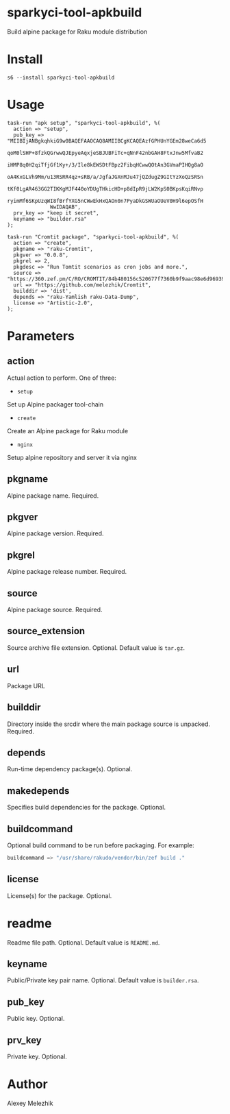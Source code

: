 # sparkyci-tool-apkbuild

Build alpine package for Raku module distribution

# Install

    s6 --install sparkyci-tool-apkbuild

# Usage

    task-run "apk setup", "sparkyci-tool-apkbuild", %(
      action => "setup",
      pub_key => "MIIBIjANBgkqhkiG9w0BAQEFAAOCAQ8AMIIBCgKCAQEAzfGPHUnYGEm28weCa6d5
                  qoM0lSHP+8fzkQGrwwQJEpyeAqxjeSBJUBFiTc+qNnF42nbGAH8FtxJnw5MfvaB2
                  iHMP8q0H2qiTfjGf1Ky+/3/Ile8kEWSDtFBpz2FibqHCwwQOtAn3GVmaPIHQg8aO
                  oA4KxGLVh9Mm/u13RSRR4qz+sRB/a/JgfaJGXnMJu47jQZdugZ9GItYzXoQzSRSn
                  tKf0LgAR463GG2TIKKgMJF440oYDUgTHkicHD+p8dIpR9jLW2KpS0BKpsKqiRNvp
                  ryimMf6SKpUzqWI8fBrfYXG5nCWwEkHxQAOn0n7PyaDkGSWUaOUeV0H9l6epOSfH
                  WwIDAQAB",
      prv_key => "keep it secret",
      keyname => "builder.rsa"
    );

    task-run "Cromtit package", "sparkyci-tool-apkbuild", %(
      action => "create",
      pkgname => "raku-Cromtit",
      pkgver => "0.0.8",
      pkgrel => 2,
      pkgdesc => "Run Tomtit scenarios as cron jobs and more.",
      source => "https://360.zef.pm/C/RO/CROMTIT/84b480156c520677f7360b9f9aac98e6d96939e9.tar.gz",
      url => "https://github.com/melezhik/Cromtit",
      builddir => 'dist',
      depends => "raku-Yamlish raku-Data-Dump",
      license => "Artistic-2.0",
    );

# Parameters

## action

Actual action to perform. One of three:

* `setup`

Set up Alpine packager tool-chain

* `create`

Create an Alpine package for Raku module

* `nginx`

Setup alpine repository and server it via nginx

## pkgname

Alpine package name. Required.

## pkgver

Alpine package version. Required.

## pkgrel

Alpine package release number. Required.

## source

Alpine package source. Required.

## source_extension

Source archive file extension. Optional. Default value is `tar.gz`.

## url

Package URL

## builddir

Directory inside the srcdir where the main package source is unpacked. Required.

## depends

Run-time dependency package(s). Optional.

## makedepends

Specifies build dependencies for the package. Optional.

## buildcommand

Optional build command to be run before packaging. For example:

```raku
buildcommand => "/usr/share/rakudo/vendor/bin/zef build ."
```

## license

License(s) for the package. Optional.

# readme

Readme file path. Optional. Default value is `README.md`.

## keyname

Public/Private key pair name. Optional. Default value is `builder.rsa`.

## pub_key

Public key. Optional.

## prv_key

Private key. Optional.

# Author

Alexey Melezhik

